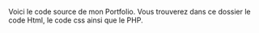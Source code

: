 Voici le code source de mon Portfolio. Vous trouverez dans ce dossier le code Html, le code css ainsi que le PHP.
